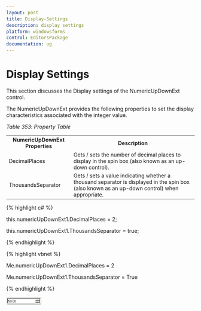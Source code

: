 ```yaml
---
layout: post
title: Display-Settings
description: display settings
platform: windowsforms
control: EditorsPackage
documentation: ug
---
```


# Display Settings

This section discusses the Display settings of the NumericUpDownExt control.

The NumericUpDownExt provides the following properties to set the display characteristics associated with the integer value.

_Table_ _353_: _Property Table_

<table>
<tr>
<th>
NumericUpDownExt Properties</th><th>
Description</th></tr>
<tr>
<td>
DecimalPlaces</td><td>
Gets / sets the number of decimal places to display in the spin box (also known as an up-down control).</td></tr>
<tr>
<td>
ThousandsSeparator</td><td>
Gets / sets a value indicating whether a thousand separator is displayed in the spin box (also known as an up-down control) when appropriate.</td></tr>
</table>


{% highlight c# %}



this.numericUpDownExt1.DecimalPlaces = 2;

this.numericUpDownExt1.ThousandsSeparator = true;

{% endhighlight %}

{% highlight vbnet %}



Me.numericUpDownExt1.DecimalPlaces = 2

Me.numericUpDownExt1.ThousandsSeparator = True

{% endhighlight %}

![](Display-Settings_images/Display-Settings_img1.png)



